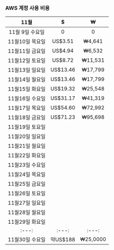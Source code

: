 ### AWS 계정 사용 비용
 
|11월|$|₩|
|:---:|:---:|:---:|
|11월 9일 수요일|       0|       0|
|11월10일 목요일| US$3.51|  ₩4,641|
|11월11일 금요일| US$4.94|  ₩6,532|
|11월12일 토요일| US$8.72| ₩11,531|
|11월13일 일요일|US$13.46| ₩17,799|
|11월14일 월요일|US$13.46| ₩17,799|
|11월15일 화요일|US$19.32| ₩25,548|
|11월16일 수요일|US$31.17| ₩41,319|
|11월17일 목요일|US$54.60| ₩72,992|
|11월18일 금요일|US$71.23| ₩95,698|
|11월19일 토요일|        |        |
|11월20일 일요일|        |        |
|11월21일 월요일|        |        |
|11월22일 화요일|        |        |    
|11월23일 수요일|        |        |
|11월24일 목요일|        |        |
|11월25일 금요일|        |        |
|11월26일 토요일|        |        |
|11월27일 일요일|        |        |
|11월28일 월요일|        |        |
|11월29일 화요일|        |        |
|:---:|:---:|:---:|
|11월30일 수요일|약US$188|₩25,0000| 

